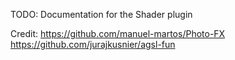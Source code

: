 TODO: Documentation for the Shader plugin

Credit:
https://github.com/manuel-martos/Photo-FX
https://github.com/jurajkusnier/agsl-fun